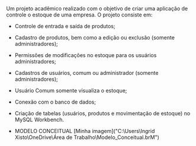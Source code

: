 Um projeto acadêmico realizado com o objetivo de criar uma aplicação de controle o estoque de uma empresa. 
O projeto consiste em:
- Controle de entrada e saída de produtos;
- Cadastro de produtos, bem como a edição ou exclusão (somente administradores);
- Permissões de modificações no estoque para os usuários administradores;
- Cadastros de usuários, comum ou administrador (somente administradores);
- Usuário Comum somente visualiza o estoque;
- Conexão com o banco de dados;
- Criação de tabelas (usuários, produtos e movimentação de estoque) no MySQL Workbench.


- MODELO CONCEITUAL
  [Minha imagem]("C:\Users\Ingrid Xisto\OneDrive\Área de Trabalho\Modelo_Conceitual.brM")
  

